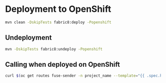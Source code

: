 # Deployment to OpenShift

```bash
mvn clean -DskipTests fabric8:deploy -Popenshift
```

## Undeployment

```bash
mvn -DskipTests fabric8:undeploy -Popenshift
```

## Calling when deployed on OpenShift

```bash
curl $(oc get routes fuse-sender -n project_name --template="{{ .spec.host }}")/camel/message/foo
```


